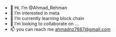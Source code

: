 - 👋 Hi, I’m @Ahmad_Rehman
- 👀 I’m interested in meta
- 🌱 I’m currently learning block chain 
- 💞️ I’m looking to collaborate on ...
- 📫 you can reach me ahmadnz7687@gmail.com

<!---
Ahmad-hub-bot/Ahmad-hub-bot is a ✨ special ✨ repository because its `README.md` (this file) appears on your GitHub profile.
You can click the Preview link to take a look at your changes.
--->
